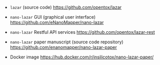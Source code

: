 * `lazar` (source code)
  <https://github.com/opentox/lazar>

* `nano-lazar` GUI (graphical user interface)
  <https://github.com/eNanoMapper/nano-lazar>

* `nano-lazar` Restful API services
  <https://github.com/opentox/lazar-rest> 

* `nano-lazar` paper manuscript (source code repository)
  <https://github.com/enanomapper/nano-lazar-paper>

* Docker image
  <https://hub.docker.com/r/insilicotox/nano-lazar-paper/>

